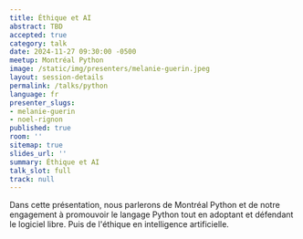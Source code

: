 ```yaml
---
title: Éthique et AI
abstract: TBD
accepted: true
category: talk
date: 2024-11-27 09:30:00 -0500
meetup: Montréal Python
image: /static/img/presenters/melanie-guerin.jpeg
layout: session-details
permalink: /talks/python
language: fr
presenter_slugs:
- melanie-guerin
- noel-rignon
published: true
room: ''
sitemap: true
slides_url: ''
summary: Éthique et AI
talk_slot: full
track: null
---
```


Dans cette présentation, nous parlerons de Montréal Python et de notre engagement à promouvoir le langage Python tout en adoptant et défendant le logiciel libre. Puis de l'éthique en intelligence artificielle.